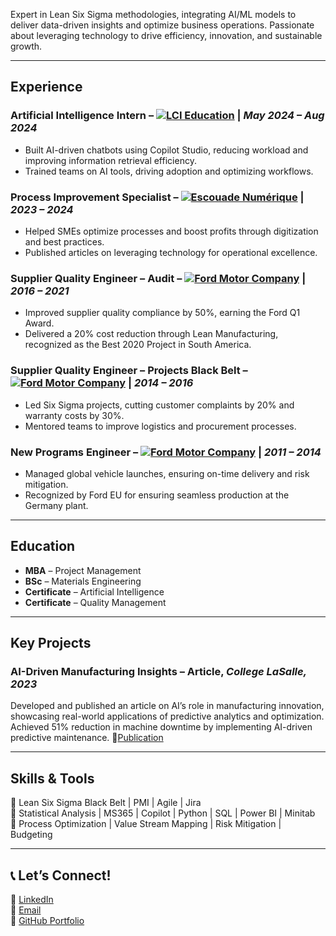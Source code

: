  
Expert in Lean Six Sigma methodologies, integrating AI/ML models to deliver data-driven insights and optimize business operations. 
Passionate about leveraging technology to drive efficiency, innovation, and sustainable growth.

---

## Experience  
### **Artificial Intelligence Intern** – [![LCI Education](https://img.shields.io/badge/LCI_Education-000000?logo=lcieducation&logoColor=white)](https://www.lcieducation.com/) | *May 2024 – Aug 2024*  
- Built AI-driven chatbots using Copilot Studio, reducing workload and improving information retrieval efficiency.  
- Trained teams on AI tools, driving adoption and optimizing workflows.  

### **Process Improvement Specialist** – [![Escouade Numérique](https://img.shields.io/badge/Escouade_Numérique-0078D7?logo=windows&logoColor=white)](https://www.escouadenumerique.quebec/) | *2023 – 2024*  
- Helped SMEs optimize processes and boost profits through digitization and best practices.  
- Published articles on leveraging technology for operational excellence.  

### **Supplier Quality Engineer – Audit** – [![Ford Motor Company](https://img.shields.io/badge/Ford_Motor_Company-00274C?logo=ford&logoColor=white)](https://www.ford.com/) | *2016 – 2021*  
- Improved supplier quality compliance by 50%, earning the Ford Q1 Award.  
- Delivered a 20% cost reduction through Lean Manufacturing, recognized as the Best 2020 Project in South America.  

### **Supplier Quality Engineer – Projects Black Belt** – [![Ford Motor Company](https://img.shields.io/badge/Ford_Motor_Company-00274C?logo=ford&logoColor=white)](https://www.ford.com/) | *2014 – 2016*  
- Led Six Sigma projects, cutting customer complaints by 20% and warranty costs by 30%.  
- Mentored teams to improve logistics and procurement processes.  

### **New Programs Engineer** – [![Ford Motor Company](https://img.shields.io/badge/Ford_Motor_Company-00274C?logo=ford&logoColor=white)](https://www.ford.com/) | *2011 – 2014*  
- Managed global vehicle launches, ensuring on-time delivery and risk mitigation.  
- Recognized by Ford EU for ensuring seamless production at the Germany plant.    

---

## Education  
- **MBA** – Project Management  
- **BSc** – Materials Engineering  
- **Certificate** – Artificial Intelligence  
- **Certificate** – Quality Management
 
---

## Key Projects  

### AI-Driven Manufacturing Insights – Article, *College LaSalle, 2023*  
Developed and published an article on AI’s role in manufacturing innovation, showcasing real-world applications of predictive analytics and optimization.
Achieved 51% reduction in machine downtime by implementing AI-driven predictive maintenance.
🔗[Publication](https://github.com/Sasseron/Maintenance_Optimization)  

---

## Skills & Tools  
🔹 Lean Six Sigma Black Belt | PMI | Agile | Jira  
🔹 Statistical Analysis | MS365 | Copilot | Python | SQL | Power BI | Minitab  
🔹 Process Optimization | Value Stream Mapping | Risk Mitigation | Budgeting 

---

## 📞 Let’s Connect!
💼 [LinkedIn](https://www.linkedin.com/in/claudio-sasseron)  
📧 [Email](mailto:your-email@example.com)  
📂 [GitHub Portfolio](https://github.com/Sasseron)  
